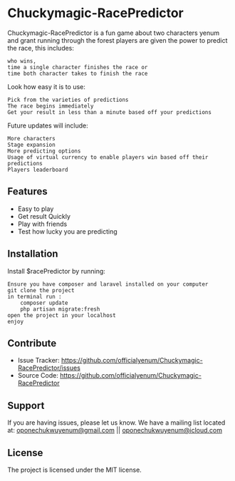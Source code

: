 # Chuckymagic-RacePredictor

Chuckymagic-RacePredictor is a fun game about two characters yenum and grant running through the forest
players are given the power to predict the race, this includes:
    
    who wins,
    time a single character finishes the race or
    time both character takes to finish the race

Look how easy it is to use:

    Pick from the varieties of predictions
    The race begins immediately
    Get your result in less than a minute based off your predictions

Future updates will include:
    
    More characters
    Stage expansion
    More predicting options
    Usage of virtual currency to enable players win based off their predictions
    Players leaderboard

Features
--------

- Easy to play
- Get result Quickly
- Play with friends
- Test how lucky you are predicting

Installation
------------

Install $racePredictor by running:

    Ensure you have composer and laravel installed on your computer
    git clone the project
    in terminal run :
        composer update
        php artisan migrate:fresh
    open the project in your localhost
    enjoy

Contribute
----------

- Issue Tracker: https://github.com/officialyenum/Chuckymagic-RacePredictor/issues
- Source Code: https://github.com/officialyenum/Chuckymagic-RacePredictor

Support
-------

If you are having issues, please let us know.
We have a mailing list located at: oponechukwuyenum@gmail.com || oponechukwuyenum@icloud.com

License
-------

The project is licensed under the MIT license.

